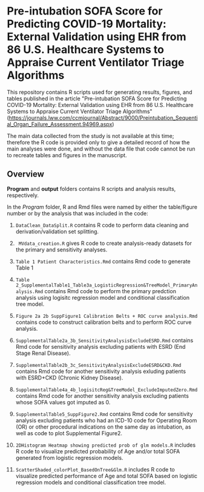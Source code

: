 # Pre-intubation SOFA Score for Predicting COVID-19 Mortality: External Validation using EHR from 86 U.S. Healthcare Systems to Appraise Current Ventilator Triage Algorithms 
This repository contains R scripts used for generating results, figures, and tables published in the article "Pre-intubation SOFA Score for Predicting COVID-19 Mortality: External Validation using EHR from 86 U.S. Healthcare Systems to Appraise Current Ventilator Triage Algorithms" (https://journals.lww.com/ccmjournal/Abstract/9000/Preintubation_Sequential_Organ_Failure_Assessment.94969.aspx)

The main data collected from the study is not available at this time; therefore the R code is provided only to give a detailed record of how the main analyses were done, and without the data file that code cannot be run to recreate tables and figures in the manuscript. 

## Overview

**Program** and **output** folders contains R scripts and analysis results, respectively. 

In the *Program* folder, R and Rmd files were named by either the table/figure number or by the analysis that was included in the code:

1. `DataClean_DataSplit.R` contains R code to perform data cleaning and derivation/validation set splitting.
2. ` MVdata_creation.R` gives R code to create analysis-ready datasets for the primary and sensitivity analyses.
3. `Table 1 Patient Characteristics.Rmd` contains Rmd code to generate Table 1
4. `Table 2_SupplementalTable1_Table3a_LogisticRegression&TreeModel_PrimaryAnalysis.Rmd` contains Rmd code to perform the primary predction analysis using logisitc regression model and conditional classification tree model. 
5. `Figure 2a 2b SuppFigure1 Calibration Belts + ROC curve analysis.Rmd` contains code to construct calibration belts and to perform ROC curve analysis.

6. `SupplementalTable2a_3b_SensitivityAnalysisExcludeESRD.Rmd` contains Rmd code for sensitivity analysis excluding patients with ESRD (End Stage Renal Disease).
7. `SupplementalTable2b_3c_SensitivityAnalysisExcludeESRD&CKD.Rmd` contains Rmd code for another sensitivity analysis exluding patients with ESRD+CKD (Chronic Kidney Disease).
8. `SupplementalTable4a_4b_logisitcReg&TreeModel_ExcludeImputedZero.Rmd` contains Rmd code for another sensitivity analysis excluding patients whose SOFA values got imputed as 0.
9. `SupplementalTable5_SuppFigure2.Rmd` contains Rmd code for sensitivity analysis excluding patients who had an ICD-10 code for Operating Room (OR) or other procedural indications on the same day as intubation, as well as code to plot Supplemental Figure2. 

10. `2DHistogram Heatmap showing predicted prob of glm models.R` includes R code to visualize predicted probability of Age and/or total SOFA generated from logistic regression models.
11. `ScatterShaded_colorPlot_BasedOnTree&Glm.R` includes R code to visualize predicted performance of Age and total SOFA based on logistic regression models and conditional classification tree model.

